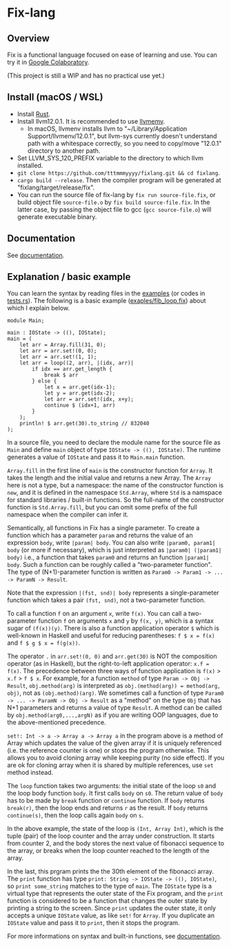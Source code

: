 Fix-lang
====

## Overview

Fix is a functional language focused on ease of learning and use.
You can try it in [Google Colaboratory](https://colab.research.google.com/github/tttmmmyyyy/fixlang/blob/main/run_fix_2.ipynb).

(This project is still a WIP and has no practical use yet.)

## Install (macOS / WSL)

- Install [Rust](https://www.rust-lang.org/tools/install).
- Install llvm12.0.1. It is recommended to use [llvmemv](https://crates.io/crates/llvmenv).
    - In macOS, llvmenv installs llvm to "~/Library/Application Support/llvmenv/12.0.1", but llvm-sys currently doesn't understand path with a whitespace correctly, so you need to copy/move "12.0.1" directory to another path.
- Set LLVM_SYS_120_PREFIX variable to the directory to which llvm installed.
- `git clone https://github.com/tttmmmyyyy/fixlang.git && cd fixlang`.
- `cargo build --release`. Then the compiler program will be generated at "fixlang/target/release/fix". 
- You can run the source file of fix-lang by `fix run source-file.fix`, or build object file `source-file.o` by `fix build source-file.fix`. In the latter case, by passing the object file to gcc (`gcc source-file.o`) will generate executable binary.

## Documentation

See [documentation](/Documentation.md).

## Explanation / basic example

You can learn the syntax by reading files in the [examples](./examples) (or codes in [tests.rs](./src/tests.rs)). The following is a basic example ([exaples/fib_loop.fix](./examples/fib_loop.fix)) about which I explain below.

```
module Main;

main : IOState -> ((), IOState);
main = (
    let arr = Array.fill(31, 0);
    let arr = arr.set!(0, 0);
    let arr = arr.set!(1, 1);
    let arr = loop((2, arr), |(idx, arr)|
        if idx == arr.get_length {
            break $ arr
        } else {
            let x = arr.get(idx-1);
            let y = arr.get(idx-2);
            let arr = arr.set!(idx, x+y);
            continue $ (idx+1, arr)
        }
    );
    println! $ arr.get(30).to_string // 832040
);
```
In a source file, you need to declare the module name for the source file as `Main` and define `main` object of type `IOState -> ((), IOState)`. The runtime generates a value of `IOState` and pass it to `Main.main` function.

`Array.fill` in the first line of `main` is the constructor function for `Array`. It takes the length and the initial value and returns a new Array. The `Array` here is not a type, but a namespace: the name of the constructor function is `new`, and it is defined in the namespace `Std.Array`, where `Std` is a namspace for standard libraries / built-in functions. So the full-name of the constructor function is `Std.Array.fill`, but you can omit some prefix of the full namespace when the compiler can infer it.

Semantically, all functions in Fix has a single parameter. To create a function which has a parameter `param` and returns the value of an expression `body`, write `|param| body`. You can also write `|param0, param1| body` (or more if necessary), which is just interpreted as `|param0| (|param1| body)` i.e., a function that takes `param0` and returns an function `|param1| body`. Such a function can be roughly called a "two-parameter function". The type of (N+1)-parameter function is written as `Param0 -> Param1 -> ... -> ParamN -> Result`.

Note that the expression `|(fst, snd)| body` represents a single-parameter function which takes a pair `(fst, snd)`, not a two-parameter function.

To call a function `f` on an argument `x`, write `f(x)`. You can call a two-parameter function `f` on arguments `x` and `y` by `f(x, y)`, which is a syntax sugar of `(f(x))(y)`. There is also a function application operator `$` which is well-known in Haskell and useful for reducing parentheses: `f $ x = f(x)` and `f $ g $ x = f(g(x))`.

The operator `.` in `arr.set!(0, 0)` and `arr.get(30)` is NOT the composition operator (as in Haskell), but the right-to-left application operator: `x.f = f(x)`. The precedence between three ways of function application is `f(x)` > `x.f` > `f $ x`. For example, for a function `method` of type `Param -> Obj -> Result`, `obj.method(arg)` is interpreted as `obj.(method(arg)) = method(arg, obj)`, not as `(obj.method)(arg)`. We sometimes call a function of type `Param0 -> ... -> ParamN -> Obj -> Result` as a "method" on the type `Obj` that has N+1 parameters and returns a value of type `Result`. A method can be called by `obj.method(arg0,...,argN)` as if you are writing OOP languages, due to the above-mentioned precedence.

`set!: Int -> a -> Array a -> Array a` in the program above is a method of Array which updates the value of the given array if it is uniquely referenced (i.e. the reference counter is one) or stops the program otherwise. This allows you to avoid cloning array while keeping purity (no side effect). If you are ok for cloning array when it is shared by multiple references, use `set` method instead.

The `loop` function takes two arguments: the initial state of the loop `s0` and the loop body function `body`. It first calls `body` on `s0`. The return value of `body` has to be made by `break` function or `continue` function. If `body` returns `break(r)`, then the loop ends and returns `r` as the result. If `body` returns `continue(s)`, then the loop calls again `body` on `s`.

In the above example, the state of the loop is `(Int, Array Int)`, which is the tuple (pair) of the loop counter and the array under construction. It starts from counter 2, and the body stores the next value of fibonacci sequence to the array, or breaks when the loop counter reached to the length of the array.

In the last, this prgram prints the the 30th element of the fibonacci array. The `print` function has type `print: String -> IOState -> ((), IOState)`, so `print some_string` matches to the type of `main`. The `IOState` type is a virtual type that represents the outer state of the Fix program, and the `print` function is considered to be a function that changes the outer state by printing a string to the screen. Since `print` updates the outer state, it only accepts a unique `IOState` value, as like `set!` for `Array`. If you duplicate an `IOState` value and pass it to `print`, then it stops the program.

For more informations on syntax and built-in functions, see [documentation](/Documentation.md).
